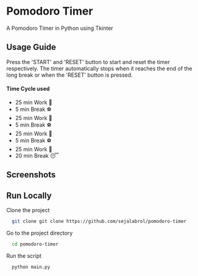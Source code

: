 # Pomodoro Timer

A Pomodoro Timer in Python using Tkinter

## Usage Guide

Press the 'START' and 'RESET' button to start and reset the timer respectively. The timer automatically stops when it reaches the end of the long break or when the 'RESET' button is pressed.

#### Time Cycle used
- 25 min Work 📖
- 5 min Break ⚽
- 25 min Work 📖
- 5 min Break ⚽
- 25 min Work 📖
- 5 min Break ⚽
- 25 min Work 📖
- 20 min Break 😴

  
## Screenshots

  
## Run Locally

Clone the project

```bash
  git clone git clone https://github.com/sejalabrol/pomodoro-timer
```

Go to the project directory

```bash
  cd pomodoro-timer
```

Run the script

```bash
  python main.py
```

